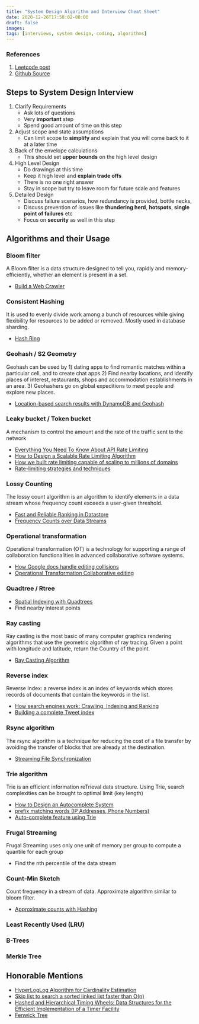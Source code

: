 ```yaml
---
title: "System Design Algorithm and Interview Cheat Sheet"
date: 2020-12-26T17:58:02-08:00
draft: false
images:
tags: [interviews, system design, coding, algorithms]
---
```


### References
1. [Leetcode post](https://leetcode.com/discuss/interview-question/system-design/547669/algorithm-you-should-know-before-system-design/526120)
2. [Github Source](https://github.com/resumejob/system-design-algorithms)

## Steps to System Design Interview 
1. Clarify Requirements
   * Ask lots of questions
   * Very **important** step
   * Spend good amount of time on this step
2. Adjust scope and state assumptions
   * Can limit scope to **simplify** and explain that you will come back to it at a later time
3. Back of the envelope calculations
   * This should set **upper bounds** on the high level design
4. High Level Design
   * Do drawings at this time
   * Keep it high level and **explain trade offs**
   * There is no one right answer
   * Stay in scope but try to leave room for future scale and features
5. Detailed Design
   * Discuss failure scenarios, how redundancy is provided, bottle necks, 
   * Discuss prevention of issues like **thundering herd**, **hotspots**, **single point of failures** etc
   * Focus on **security** as well in this step

## Algorithms and their Usage 

### Bloom filter
A Bloom filter is a data structure designed to tell you, rapidly and memory-efficiently, whether an element is present in a set.

- [Build a Web Crawler](http://blog.gainlo.co/index.php/2016/06/29/build-web-crawler/)

### Consistent Hashing
It is used to evenly divide work among a bunch of resources while giving flexibility for resources to be added or removed. Mostly used in database sharding.

- [Hash Ring](https://www.acodersjourney.com/system-design-interview-consistent-hashing/)

### Geohash / S2 Geometry
Geohash can be used by 1) dating apps to find romantic matches within a particular cell, and to create chat apps.2) Find nearby locations, and identify places of interest, restaurants, shops and accommodation establishments in an area. 3) Geohashers go on global expeditions to meet people and explore new places.

- [Location-based search results with DynamoDB and Geohash](https://read.acloud.guru/location-based-search-results-with-dynamodb-and-geohash-267727e5d54f)

### Leaky bucket / Token bucket
A mechanism to control the amount and the rate of the traffic sent to the network

- [Everything You Need To Know About API Rate Limiting](https://nordicapis.com/everything-you-need-to-know-about-api-rate-limiting/)
- [How to Design a Scalable Rate Limiting Algorithm](https://konghq.com/blog/how-to-design-a-scalable-rate-limiting-algorithm/)
- [How we built rate limiting capable of scaling to millions of domains](https://blog.cloudflare.com/counting-things-a-lot-of-different-things/)
- [Rate-limiting strategies and techniques](https://cloud.google.com/solutions/rate-limiting-strategies-techniques)

### Lossy Counting
The lossy count algorithm is an algorithm to identify elements in a data stream whose frequency count exceeds a user-given threshold.

- [Fast and Reliable Ranking in Datastore](https://cloud.google.com/datastore/docs/articles/fast-and-reliable-ranking-in-datastore)
- [Frequency Counts over Data Streams](https://www.cse.ust.hk/vldb2002/VLDB2002-proceedings/slides/S10P03slides.pdf)

### Operational transformation
Operational transformation (OT) is a technology for supporting a range of collaboration functionalities in advanced collaborative software systems.

- [How Google docs handle editing collisions](https://stackoverflow.com/a/36366174)
- [Operational Transformation Collaborative editing](https://en.wikipedia.org/wiki/Operational_transformation)

### Quadtree / Rtree
- [Spatial Indexing with Quadtrees](https://medium.com/@waleoyediran/spatial-indexing-with-quadtrees-b998ae49336)
- Find nearby interest points

### Ray casting
Ray casting is the most basic of many computer graphics rendering algorithms that use the geometric algorithm of ray tracing. Given a point with longitude and latitude, return the Country of the point.

- [Ray Casting Algorithm](http://philliplemons.com/posts/ray-casting-algorithm)

### Reverse index
Reverse Index: a reverse index is an index of keywords which stores records of documents that contain the keywords in the list.

- [How search engines work: Crawling, Indexing and Ranking](https://moz.com/beginners-guide-to-seo/how-search-engines-operate)
- [Building a complete Tweet index](https://blog.twitter.com/engineering/en_us/a/2014/building-a-complete-tweet-index.html)

### Rsync algorithm
The rsync algorithm is a technique for reducing the cost of a file transfer by avoiding the transfer of blocks that are already at the destination.

- [Streaming File Synchronization](https://dropbox.tech/infrastructure/streaming-file-synchronization)

### Trie algorithm
Trie is an efficient information reTrieval data structure. Using Trie, search complexities can be brought to optimal limit (key length)

- [How to Design an Autocomplete System](https://dzone.com/articles/how-to-design-a-autocomplete-system)
- [prefix matching words (IP Addresses, Phone Numbers)](https://www.geeksforgeeks.org/longest-common-prefix-using-trie/)
- [Auto-complete feature using Trie](https://www.geeksforgeeks.org/auto-complete-feature-using-trie/)

### Frugal Streaming
Frugal Streaming uses only one unit of memory per group to compute a quantile for each group

- Find the nth percentile of the data stream

### Count-Min Sketch
Count frequency in a stream of data. Approximate algorithm similar to bloom filter.

- [Approximate counts with Hashing](https://florian.github.io/count-min-sketch/)

### Least Recently Used (LRU)

### B-Trees

### Merkle Tree

## Honorable Mentions
- [HyperLogLog Algorithm for Cardinality Estimation](https://florian.github.io/count-min-sketch/)
- [Skip list to search a sorted linked list faster than O(n)](https://www.geeksforgeeks.org/skip-list/)
- [Hashed and Hierarchical Timing Wheels: Data Structures for the Efficient Implementation of a Timer Facility](https://blog.acolyer.org/2015/11/23/hashed-and-hierarchical-timing-wheels/)
- [Fenwick Tree](https://www.geeksforgeeks.org/binary-indexed-tree-or-fenwick-tree-2/)
